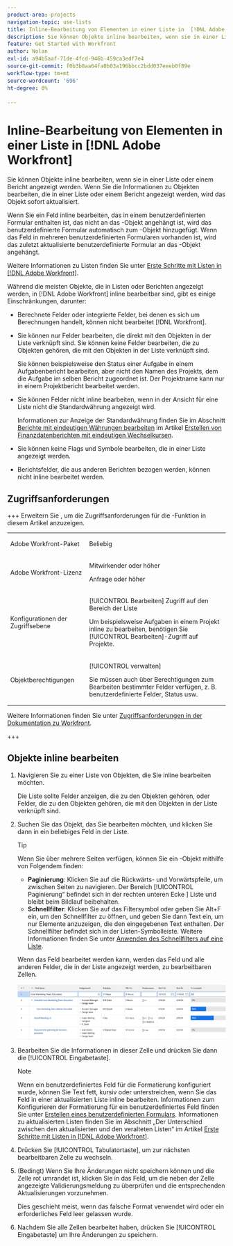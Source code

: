 ```yaml
---
product-area: projects
navigation-topic: use-lists
title: Inline-Bearbeitung von Elementen in einer Liste in  [!DNL Adobe Workfront]
description: Sie können Objekte inline bearbeiten, wenn sie in einer Liste oder einem Bericht angezeigt werden. Wenn Sie die Informationen zu Objekten bearbeiten, die in einer Liste oder einem Bericht angezeigt werden, wird das Objekt sofort aktualisiert.
feature: Get Started with Workfront
author: Nolan
exl-id: a94b5aaf-71de-4fcd-946b-459ca3edf7e4
source-git-commit: f0b3b8aa64fa0b03a196bbcc2bdd037eeeb0f89e
workflow-type: tm+mt
source-wordcount: '696'
ht-degree: 0%

---
```


# Inline-Bearbeitung von Elementen in einer Liste in [!DNL Adobe Workfront]

<!--Audited: 11/2024-->

Sie können Objekte inline bearbeiten, wenn sie in einer Liste oder einem Bericht angezeigt werden. Wenn Sie die Informationen zu Objekten bearbeiten, die in einer Liste oder einem Bericht angezeigt werden, wird das Objekt sofort aktualisiert.

Wenn Sie ein Feld inline bearbeiten, das in einem benutzerdefinierten Formular enthalten ist, das nicht an das -Objekt angehängt ist, wird das benutzerdefinierte Formular automatisch zum -Objekt hinzugefügt. Wenn das Feld in mehreren benutzerdefinierten Formularen vorhanden ist, wird das zuletzt aktualisierte benutzerdefinierte Formular an das -Objekt angehängt.

Weitere Informationen zu Listen finden Sie unter [Erste Schritte mit Listen in [!DNL Adobe Workfront]](../../../workfront-basics/navigate-workfront/use-lists/view-items-in-a-list.md).

Während die meisten Objekte, die in Listen oder Berichten angezeigt werden, in [!DNL Adobe Workfront] inline bearbeitbar sind, gibt es einige Einschränkungen, darunter:

* Berechnete Felder oder integrierte Felder, bei denen es sich um Berechnungen handelt, können nicht bearbeitet [!DNL Workfront].
* Sie können nur Felder bearbeiten, die direkt mit den Objekten in der Liste verknüpft sind. Sie können keine Felder bearbeiten, die zu Objekten gehören, die mit den Objekten in der Liste verknüpft sind.

  Sie können beispielsweise den Status einer Aufgabe in einem Aufgabenbericht bearbeiten, aber nicht den Namen des Projekts, dem die Aufgabe im selben Bericht zugeordnet ist. Der Projektname kann nur in einem Projektbericht bearbeitet werden.
* Sie können Felder nicht inline bearbeiten, wenn in der Ansicht für eine Liste nicht die Standardwährung angezeigt wird.

  Informationen zur Anzeige der Standardwährung finden Sie im Abschnitt [Berichte mit eindeutigen Währungen bearbeiten](../../../reports-and-dashboards/reports/creating-and-managing-reports/create-financial-data-reports-unique-exchange-rates.md#editing-reports-with-unique-currencies) im Artikel [Erstellen von Finanzdatenberichten mit eindeutigen Wechselkursen](../../../reports-and-dashboards/reports/creating-and-managing-reports/create-financial-data-reports-unique-exchange-rates.md).
* Sie können keine Flags und Symbole bearbeiten, die in einer Liste angezeigt werden.
* Berichtsfelder, die aus anderen Berichten bezogen werden, können nicht inline bearbeitet werden.

## Zugriffsanforderungen

+++ Erweitern Sie , um die Zugriffsanforderungen für die -Funktion in diesem Artikel anzuzeigen. 

<table style="table-layout:auto"> 
 <col> 
 <col> 
 <tbody> 
  <tr> 
   <td role="rowheader">Adobe Workfront-Paket</td> 
   <td> <p>Beliebig</p> </td> 
  </tr> 
  <tr> 
   <td role="rowheader">Adobe Workfront-Lizenz</td> 
   <td> 
   <p>Mitwirkender oder höher </p>
   <p>Anfrage oder höher</p>
   </td> 
  </tr> 
  <tr> 
   <td role="rowheader">Konfigurationen der Zugriffsebene</td> 
   <td> <p>[!UICONTROL Bearbeiten] Zugriff auf den Bereich der Liste</p> <p>Um beispielsweise Aufgaben in einem Projekt inline zu bearbeiten, benötigen Sie [!UICONTROL Bearbeiten]-Zugriff auf Projekte.</p></td> 
  </tr> 
  <tr> 
   <td role="rowheader">Objektberechtigungen</td> 
   <td> <p>[!UICONTROL verwalten]</p> <p>Sie müssen auch über Berechtigungen zum Bearbeiten bestimmter Felder verfügen, z. B. benutzerdefinierte Felder, Status usw.</p>  </td> 
  </tr> 
 </tbody> 
</table>

Weitere Informationen finden Sie unter [Zugriffsanforderungen in der Dokumentation zu Workfront](/help/quicksilver/administration-and-setup/add-users/access-levels-and-object-permissions/access-level-requirements-in-documentation.md).

+++

## Objekte inline bearbeiten

1. Navigieren Sie zu einer Liste von Objekten, die Sie inline bearbeiten möchten.

   Die Liste sollte Felder anzeigen, die zu den Objekten gehören, oder Felder, die zu den Objekten gehören, die mit den Objekten in der Liste verknüpft sind.

1. Suchen Sie das Objekt, das Sie bearbeiten möchten, und klicken Sie dann in ein beliebiges Feld in der Liste.

   >[!TIP]
   >
   >Wenn Sie über mehrere Seiten verfügen, können Sie ein -Objekt mithilfe von Folgendem finden:
   >
   >   * **Paginierung**: Klicken Sie auf die Rückwärts- und Vorwärtspfeile, um zwischen Seiten zu navigieren.
   >     Der Bereich [!UICONTROL Paginierung“ befindet sich in der rechten unteren Ecke ] Liste und bleibt beim Bildlauf beibehalten.
   >   * **Schnellfilter**: Klicken Sie auf das Filtersymbol oder geben Sie Alt+F ein, um den Schnellfilter zu öffnen, und geben Sie dann Text ein, um nur Elemente anzuzeigen, die den eingegebenen Text enthalten.
   >     Der Schnellfilter befindet sich in der Listen-Symbolleiste. Weitere Informationen finden Sie unter [Anwenden des Schnellfilters auf eine Liste](../../../workfront-basics/navigate-workfront/use-lists/apply-quick-filter-list.md).

   Wenn das Feld bearbeitet werden kann, werden das Feld und alle anderen Felder, die in der Liste angezeigt werden, zu bearbeitbaren Zellen.

   ![Bearbeitbare Zellen](assets/nwe-editable-cells-350x131.png)

1. Bearbeiten Sie die Informationen in dieser Zelle und drücken Sie dann die [!UICONTROL Eingabetaste].

   >[!NOTE]
   >
   >Wenn ein benutzerdefiniertes Feld für die Formatierung konfiguriert wurde, können Sie Text fett, kursiv oder unterstreichen, wenn Sie das Feld in einer aktualisierten Liste inline bearbeiten.
   >Informationen zum Konfigurieren der Formatierung für ein benutzerdefiniertes Feld finden Sie unter [Erstellen eines benutzerdefinierten Formulars](/help/quicksilver/administration-and-setup/customize-workfront/create-manage-custom-forms/form-designer/design-a-form/design-a-form.md).
   >Informationen zu aktualisierten Listen finden Sie im Abschnitt „Der Unterschied zwischen den aktualisierten und den veralteten Listen“ im Artikel [Erste Schritte mit Listen in [!DNL Adobe Workfront]](../../../workfront-basics/navigate-workfront/use-lists/view-items-in-a-list.md).

1. Drücken Sie [!UICONTROL Tabulatortaste], um zur nächsten bearbeitbaren Zelle zu wechseln.
1. (Bedingt) Wenn Sie Ihre Änderungen nicht speichern können und die Zelle rot umrandet ist, klicken Sie in das Feld, um die neben der Zelle angezeigte Validierungsmeldung zu überprüfen und die entsprechenden Aktualisierungen vorzunehmen.

   Dies geschieht meist, wenn das falsche Format verwendet wird oder ein erforderliches Feld leer gelassen wurde.

1. Nachdem Sie alle Zellen bearbeitet haben, drücken Sie [!UICONTROL Eingabetaste] um Ihre Änderungen zu speichern.
